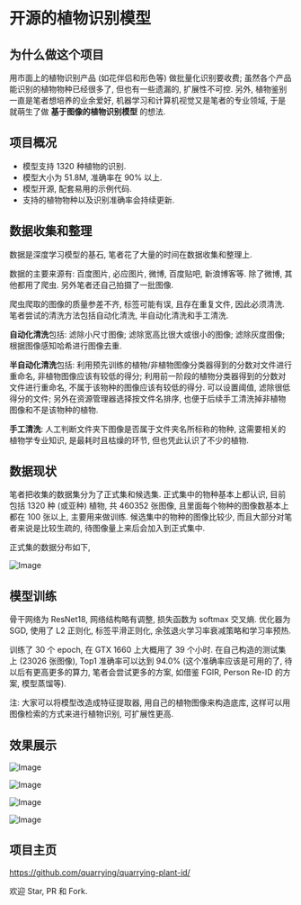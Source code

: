 # 开源的植物识别模型

## 为什么做这个项目
用市面上的植物识别产品 (如花伴侣和形色等) 做批量化识别要收费; 虽然各个产品能识别的植物物种已经很多了, 但也有一些遗漏的, 扩展性不可控. 另外, 植物鉴别一直是笔者想培养的业余爱好, 机器学习和计算机视觉又是笔者的专业领域, 于是就萌生了做 **基于图像的植物识别模型** 的想法. 

## 项目概况
- 模型支持 1320 种植物的识别.
- 模型大小为 51.8M, 准确率在 90% 以上.
- 模型开源, 配套易用的示例代码.
- 支持的植物物种以及识别准确率会持续更新.


## 数据收集和整理

数据是深度学习模型的基石, 笔者花了大量的时间在数据收集和整理上.

数据的主要来源有: 百度图片, 必应图片, 微博, 百度贴吧, 新浪博客等. 除了微博, 其他都用了爬虫. 另外笔者还自己拍摄了一批图像.

爬虫爬取的图像的质量参差不齐, 标签可能有误, 且存在重复文件, 因此必须清洗. 笔者尝试的清洗方法包括自动化清洗, 半自动化清洗和手工清洗.

**自动化清洗**包括: 滤除小尺寸图像; 滤除宽高比很大或很小的图像; 滤除灰度图像; 根据图像感知哈希进行图像去重.

**半自动化清洗**包括: 利用预先训练的植物/非植物图像分类器得到的分数对文件进行重命名, 非植物图像应该有较低的得分; 利用前一阶段的植物分类器得到的分数对文件进行重命名, 不属于该物种的图像应该有较低的得分. 可以设置阈值, 滤除很低得分的文件; 另外在资源管理器选择按文件名排序, 也便于后续手工清洗掉非植物图像和不是该物种的植物.

**手工清洗**: 人工判断文件夹下图像是否属于文件夹名所标称的物种, 这需要相关的植物学专业知识, 是最耗时且枯燥的环节, 但也凭此认识了不少的植物.


## 数据现状

笔者把收集的数据集分为了正式集和候选集. 正式集中的物种基本上都认识, 目前包括 1320 种 (或亚种) 植物, 共 460352 张图像, 且里面每个物种的图像数基本上都在 100 张以上, 主要用来做训练. 候选集中的物种的图像比较少, 而且大部分对笔者来说是比较生疏的, 待图像量上来后会加入到正式集中. 

正式集的数据分布如下, 

![Image](https://pic4.zhimg.com/80/v2-8693e7b0b5e7c02d141150ab6d93f49f.png)


## 模型训练
骨干网络为 ResNet18, 网络结构略有调整, 损失函数为 softmax 交叉熵. 优化器为 SGD, 使用了 L2 正则化, 标签平滑正则化, 余弦退火学习率衰减策略和学习率预热.

训练了 30 个 epoch, 在 GTX 1660 上大概用了 39 个小时. 在自己构造的测试集上 (23026 张图像), Top1 准确率可以达到 94.0% (这个准确率应该是可用的了, 待以后有更高更多的算力, 笔者会尝试更多的方案, 如借鉴 FGIR, Person Re-ID 的方案, 模型蒸馏等).

注: 大家可以将模型改造成特征提取器, 用自己的植物图像来构造底库, 这样可以用图像检索的方式来进行植物识别, 可扩展性更高.


## 效果展示

![Image](https://pic4.zhimg.com/80/v2-9c306a0bc855424eae52ab25c3965286.png)

![Image](https://pic4.zhimg.com/80/v2-b1e820384a6744694e3046a2c94ae5c2.png)

![Image](https://pic4.zhimg.com/80/v2-95fc2625f13ff2cd2f5f193eb4789f67.png)

![Image](https://pic4.zhimg.com/80/v2-d1f5a46502ae69c0e2395506a3fe453e.png)


## 项目主页
<https://github.com/quarrying/quarrying-plant-id/>

欢迎 Star, PR 和 Fork.

